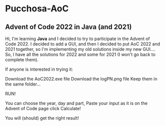 # Pucchosa-AoC

## Advent of Code 2022 in **Java** (and 2021)

Hi, I'm learning **Java** and I decided to try to participate in the Advent of Code 2022.
I decided to add a GUI, and then I decided to put AoC 2022 and 2021 together, so I'm implementing my old solutions inside my new GUI....
So, I have all the solutions for 2022 and some for 2021 (I won't go back to complete them).

If anyone is interested in trying it:

Download the AoC2022.exe file
Download the logPN.png file
Keep them in the same folder...

RUN!

You can choose the year, day and part,
Paste your input as it is on the Advent of Code page
click Calculate!

You will (should) get the right result!
